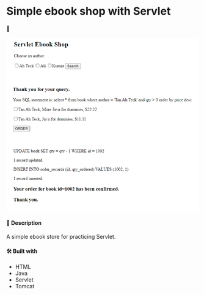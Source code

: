 # Simple ebook shop with Servlet

#### 🧪
![Image](demo.png)

#### 📝 Description
A simple ebook store for practicing Servlet.

#### 🛠️ Built with
 * HTML
 * Java
 * Servlet
 * Tomcat
